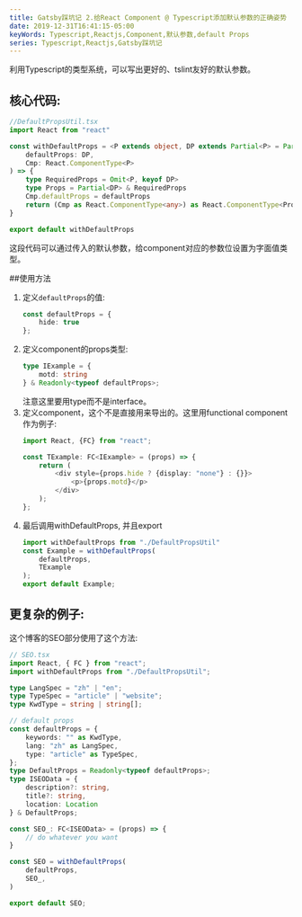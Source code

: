 ```yaml
---
title: Gatsby踩坑记 2.给React Component @ Typescript添加默认参数的正确姿势
date: 2019-12-31T16:41:15-05:00
keyWords: Typescript,Reactjs,Component,默认参数,default Props
series: Typescript,Reactjs,Gatsby踩坑记
---
```


利用Typescript的类型系统，可以写出更好的、tslint友好的默认参数。

## 核心代码:

```typescript
//DefaultPropsUtil.tsx
import React from "react"

const withDefaultProps = <P extends object, DP extends Partial<P> = Partial<P>>(
    defaultProps: DP,
    Cmp: React.ComponentType<P>
) => {
    type RequiredProps = Omit<P, keyof DP>
    type Props = Partial<DP> & RequiredProps
    Cmp.defaultProps = defaultProps
    return (Cmp as React.ComponentType<any>) as React.ComponentType<Props>
}

export default withDefaultProps

```

这段代码可以通过传入的默认参数，给component对应的参数位设置为字面值类型。

##使用方法

1. 定义`defaultProps`的值:
    ```typescript
    const defaultProps = {
        hide: true    
    };
    ```
2. 定义component的props类型:
    ```typescript
    type IExample = {
        motd: string
    } & Readonly<typeof defaultProps>;
    ```
    注意这里要用type而不是interface。
3. 定义component，这个不是直接用来导出的。这里用functional component作为例子:
    ```typescript
    import React, {FC} from "react";
    
    const TExample: FC<IExample> = (props) => {
        return (
            <div style={props.hide ? {display: "none"} : {}}>
                <p>{props.motd}</p>
            </div>
        );
    };
    ```
4. 最后调用withDefaultProps, 并且export
    ```typescript
    import withDefaultProps from "./DefaultPropsUtil"
    const Example = withDefaultProps(
        defaultProps,
        TExample
    );
    export default Example;
    ```

## 更复杂的例子:

这个博客的SEO部分使用了这个方法:

```typescript
// SEO.tsx
import React, { FC } from "react";
import withDefaultProps from "./DefaultPropsUtil";

type LangSpec = "zh" | "en";
type TypeSpec = "article" | "website";
type KwdType = string | string[];

// default props
const defaultProps = {
    keywords: "" as KwdType,
    lang: "zh" as LangSpec,
    type: "article" as TypeSpec,
};
type DefaultProps = Readonly<typeof defaultProps>;
type ISEOData = {
    description?: string,
    title?: string,
    location: Location
} & DefaultProps;

const SEO_: FC<ISEOData> = (props) => {
    // do whatever you want
}

const SEO = withDefaultProps(
    defaultProps,
    SEO_,
)

export default SEO;
```
